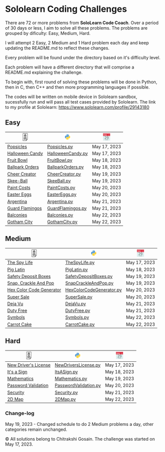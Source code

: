 # Sololearn Coding Challenges

There are 72 or more problems from **SoloLearn Code Coach**. Over a period of 30 days or less, I aim to solve all these problems.
The problems are grouped by dificulty: Easy, Medium, Hard.

I will attempt 2 Easy, 2 Medium and 1 Hard problem each day and keep updating the README.md to reflect these changes.

Every problem will be found under the directory based on it's difficulty level.

Each problem will have a different directory that will comprise a README.md explaining the challenge.

To begin with, first round of solving these problems will be done in Python, then in C, then C++ and then more programming languages if possible.

The codes will be written on mobile device in Sololearn sandbox, sucessfully run and will pass all test cases provided by Sololearn. The link to my profile at Sololearn: <https://www.sololearn.com/profile/29143180>

## Easy

| <center> <img src='desc.png' alt='Description' width='18' height='25'/> </center>                                            | <center> <img src='py.svg' alt='Python Solution' width='23'/> </center>             | <center> <img src='cal.svg' alt='Date Attempted' width='23'/> </center> |
| ------------------------------------------------------ | -------------------------------------------------------------------- | -------------- |
| [Popsicles](Easy/Popsicles/README.md)                  | [Popsicles.py](Easy/Popsicles/popsicles.py)                          | May 17, 2023   |
| [Halloween Candy](Easy/HalloweenCandy/README.md)       | [HalloweenCandy.py](Easy/HalloweenCandy/halloween_candy.py)          | May 17, 2023   |
| [Fruit Bowl](Easy/FruitBowl/README.md)                 | [FruitBowl.py](Easy/FruitBowl/fruit_bowl.py)                         | May 18, 2023   |
| [Ballpark Orders](Easy/BallparkOrders/README.md)       | [BallparkOrders.py](Easy/BallparkOrders/ballpark_orders.py)          | May 18, 2023   |
| [Cheer Creator](Easy/CheerCreator/README.md)           | [CheerCreator.py](Easy/CheerCreator/cheer_creator.py)                | May 19, 2023   |
| [Skee-Ball](Easy/SkeeBall/README.md)                   | [SkeeBall.py](Easy/SkeeBall/skee_ball.py)                            | May 19, 2023   |
| [Paint Costs](Easy/PaintCosts/README.md)| [PaintCosts.py](Easy/PaintCosts/paint_costs.py)| May 20, 2023 |
| [Easter Eggs](Easy/EasterEggs/README.md)| [EasterEggs.py](Easy/EasterEggs/easter_eggs.py)| May 20, 2023 |
| [Argentina](Easy/Argentina/README.md)| [Argentina.py](Easy/Argentina/argentina.py)| May 21, 2023 |
| [Guard Flamingos](Easy/GuardFlamingos/README.md)| [GuardFlamingos.py](Easy/GuardFlamingos/guard_flamingos.py)| May 21, 2023 |
| [Balconies](Easy/Balconies/README.md)| [Balconies.py](Easy/Balconies/balconies.py)| May 22, 2023 |
| [Gotham City](Easy/GothamCity/README.md)| [GothamCity.py](Easy/GothamCity/gotham_city.py)| May 22, 2023 | >> easy |

## Medium

| <center> <img src='desc.png' alt='Description' width='18' height='25'/> </center>                                            | <center> <img src='py.svg' alt='Python Solution' width='23'/> </center>             | <center> <img src='cal.svg' alt='Date Attempted' width='23'/> </center> |
| ----------------------------------------------------------- | -------------------------------------------------------------------------- | -------------- |
| [The Spy Life](Medium/TheSpyLife/README.md)                 | [TheSpyLife.py](Medium/TheSpyLife/the_spy_life.py)                         | May 17, 2023   |
| [Pig Latin](Medium/PigLatin/README.md)                      | [PigLatin.py](Medium/PigLatin/pig_latin.py)                                | May 18, 2023   |
| [Safety Deposit Boxes](Medium/SafetyDepositBoxes/README.md) | [SafetyDepositBoxes.py](Medium/SafetyDepositBoxes/safety_deposit_boxes.py) | May 19, 2023   |
| [Snap, Crackle And Pop](Medium/SnapCrackleAndPop/README.md) | [SnapCrackleAndPop.py](Medium/SnapCrackleAndPop/snap_crackle_and_pop.py)   | May 19, 2023   |
| [Hex Color Code Generator](Medium/HexColorCodeGenerator/README.md)| [HexColorCodeGenerator.py](Medium/HexColorCodeGenerator/hex_color_code_generator.py)| May 20, 2023 |
| [Super Sale](Medium/SuperSale/README.md)| [SuperSale.py](Medium/SuperSale/super_sale.py)| May 20, 2023 |
| [Deja Vu](Medium/DejaVu/README.md)| [DejaVu.py](Medium/DejaVu/deja_vu.py)| May 21, 2023 |
| [Duty Free](Medium/DutyFree/README.md)| [DutyFree.py](Medium/DutyFree/duty_free.py)| May 21, 2023 |
| [Symbols](Medium/Symbols/README.md)| [Symbols.py](Medium/Symbols/symbols.py)| May 22, 2023 |
| [Carrot Cake](Medium/CarrotCake/README.md)| [CarrotCake.py](Medium/CarrotCake/carrot_cake.py)| May 22, 2023 | >> medium |

## Hard

| <center> <img src='desc.png' alt='Description' width='18' height='25'/> </center>                                            | <center> <img src='py.svg' alt='Python Solution' width='23'/> </center>             | <center> <img src='cal.svg' alt='Date Attempted' width='23'/> </center> |
| -------------------------------------------------------- | --------------------------------------------------------------------- | -------------- |
| [New Driver's License](Hard/NewDriversLicense/README.md) | [NewDriversLicense.py](Hard/NewDriversLicense/new_drivers_license.py) | May 17, 2023   |
| [It's a Sign](Hard/ItsASign/README.md)                   | [ItsASign.py](Hard/ItsASign/its_a_sign.py)                            | May 18, 2023   |
| [Mathematics](Hard/Mathematics/README.md)                | [Mathematics.py](Hard/Mathematics/mathematics.py)                     | May 19, 2023   |
| [Password Validation](Hard/PasswordValidation/README.md)| [PasswordValidation.py](Hard/PasswordValidation/password_validation.py)| May 20, 2023 |
| [Security](Hard/_Security/README.md)| [Security.py](Hard/_Security/security.py)| May 21, 2023 |
| [2D Map](Hard/2DMap/README.md)| [2DMap.py](Hard\2DMap\map_2d.py)| May 22, 2023 | >> hard |

### Change-log

May 19, 2023 - Changed schedule to do 2 Medium problems a day, other categories remain unchanged.

&copy; All solutions belong to Chitrakshi Gosain. The challenge was started on May 17, 2023.
